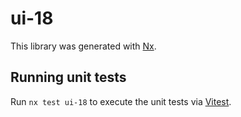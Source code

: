 # ui-18

This library was generated with [Nx](https://nx.dev).

## Running unit tests

Run `nx test ui-18` to execute the unit tests via [Vitest](https://vitest.dev/).
